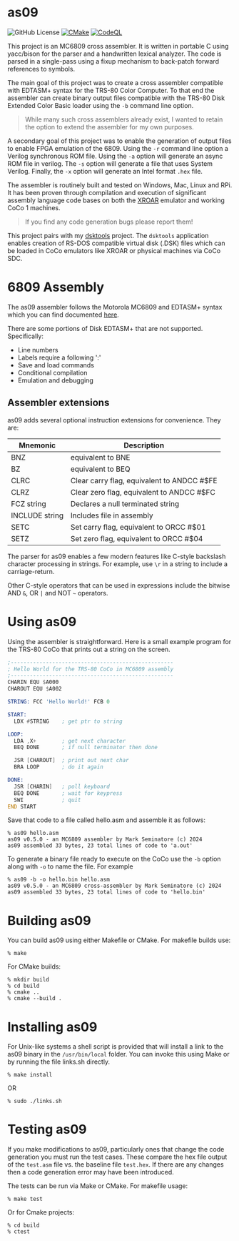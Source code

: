 # as09
![GitHub License](https://img.shields.io/github/license/mseminatore/as09)
[![CMake](https://github.com/mseminatore/as09/actions/workflows/cmake.yml/badge.svg)](https://github.com/mseminatore/as09/actions/workflows/cmake.yml)
[![CodeQL](https://github.com/mseminatore/as09/actions/workflows/github-code-scanning/codeql/badge.svg)](https://github.com/mseminatore/as09/actions/workflows/github-code-scanning/codeql)

This project is an MC6809 cross assembler. It is written in portable C using
yacc/bison for the parser and a handwritten lexical analyzer. The code is 
parsed in a single-pass using a fixup mechanism to back-patch forward 
references to symbols.

The main goal of this project was to create a cross assembler compatible with 
EDTASM+ syntax for the TRS-80 Color Computer. To that end the assembler can 
create binary output files compatible with the TRS-80 Disk Extended Color Basic
loader using the `-b` command line option.

> While many such cross assemblers already exist, I wanted to retain the option
> to extend the assembler for my own purposes.

A secondary goal of this project was to enable the generation of output files
to enable FPGA emulation of the 6809. Using the `-r` command line option a
Verilog synchronous ROM file. Using the `-a` option will generate an async
ROM file in verilog. The `-s` option will generate a file that uses System
Verilog. Finally, the `-x` option will generate an Intel format `.hex` file.

The assembler is routinely built and tested on Windows, Mac, Linux and RPi. It
has been proven through compilation and execution of significant assembly 
language code bases on both the [XROAR](https://colorcomputerarchive.com/xroar-online/) emulator and working CoCo 1 machines.

> If you find any code generation bugs please report them!

This project pairs with my [dsktools](https://www.github.com/mseminatore/dsktools) project. The `dsktools` application enables creation of RS-DOS compatible virtual disk (.DSK) files which can be loaded in CoCo emulators like XROAR or physical machines via CoCo SDC.

# 6809 Assembly

The as09 assembler follows the Motorola MC6809 and EDTASM+ syntax which you can
find documented [here](https://colorcomputerarchive.com/repo/Documents/Books/Motorola%206809%20and%20Hitachi%206309%20Programming%20Reference%20(Darren%20Atkinson).pdf).

There are some portions of Disk EDTASM+ that are not supported. Specifically:

- Line numbers
- Labels require a following ':'
- Save and load commands
- Conditional compilation
- Emulation and debugging

## Assembler extensions

as09 adds several optional instruction extensions for convenience. They are:

Mnemonic | Description
-------- | -----------
BNZ | equivalent to BNE
BZ | equivalent to BEQ
CLRC | Clear carry flag, equivalent to ANDCC #$FE
CLRZ | Clear zero flag, equivalent to ANDCC #$FC
FCZ string | Declares a null terminated string
INCLUDE string | Includes file in assembly
SETC | Set carry flag, equivalent to ORCC #$01
SETZ | Set zero flag, equivalent to ORCC #$04

The parser for as09 enables a few modern features like C-style backslash
character processing in strings. For example, use `\r` in a string to
include a carriage-return.

Other C-style operators that can be used in expressions include the bitwise 
AND `&`, OR `|` and NOT `~` operators.

# Using as09

Using the assembler is straightforward. Here is a small example program for 
the TRS-80 CoCo that prints out a string on the screen.

```asm
;---------------------------------------------------
; Hello World for the TRS-80 CoCo in MC6809 assembly
;---------------------------------------------------
CHARIN EQU $A000
CHAROUT EQU $A002

STRING: FCC 'Hello World!' FCB 0

START:
  LDX #STRING    ; get ptr to string

LOOP:
  LDA ,X+        ; get next character
  BEQ DONE       ; if null terminator then done

  JSR [CHAROUT]  ; print out next char
  BRA LOOP       ; do it again

DONE:
  JSR [CHARIN]   ; poll keyboard
  BEQ DONE       ; wait for keypress
  SWI            ; quit
END START
```

Save that code to a file called hello.asm and assemble it as follows:

```console
% as09 hello.asm
as09 v0.5.0 - an MC6809 assembler by Mark Seminatore (c) 2024
as09 assembled 33 bytes, 23 total lines of code to 'a.out'
```

To generate a binary file ready to execute on the CoCo use the `-b` option
along with `-o` to name the file. For example

```console
% as09 -b -o hello.bin hello.asm
as09 v0.5.0 - an MC6809 cross-assembler by Mark Seminatore (c) 2024
as09 assembled 33 bytes, 23 total lines of code to 'hello.bin'
```

# Building as09

You can build as09 using either Makefile or CMake. For makefile builds use:

```console
% make
```

For CMake builds:

```console
% mkdir build
% cd build
% cmake ..
% cmake --build .
```

# Installing as09

For Unix-like systems a shell script is provided that will install a link to 
the as09 binary in the `/usr/bin/local` folder. You can invoke this using Make
or by running the file links.sh directly.

```console
% make install
```

OR

```console
% sudo ./links.sh
```

# Testing as09

If you make modifications to as09, particularly ones that change the code 
generation you must run the test cases. These compare the hex file output
of the `test.asm` file vs. the baseline file `test.hex`. If there are any
changes then a code generation error may have been introduced.

The tests can be run via Make or CMake. For makefile usage:

```console
% make test
```

Or for Cmake projects:

```console
% cd build
% ctest
```
